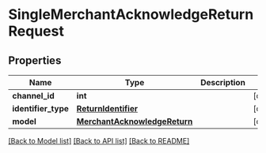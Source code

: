 # SingleMerchantAcknowledgeReturnRequest

## Properties
Name | Type | Description | Notes
------------ | ------------- | ------------- | -------------
**channel_id** | **int** |  | [optional] 
**identifier_type** | [**ReturnIdentifier**](ReturnIdentifier.md) |  | [optional] 
**model** | [**MerchantAcknowledgeReturn**](MerchantAcknowledgeReturn.md) |  | [optional] 

[[Back to Model list]](../README.md#documentation-for-models) [[Back to API list]](../README.md#documentation-for-api-endpoints) [[Back to README]](../README.md)

